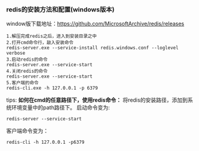### redis的安装方法和配置(windows版本)
window版下载地址：https://github.com/MicrosoftArchive/redis/releases

```
1.解压完成redis之后，进入到安装目录之中
2.打开cmd命令行，敲入安装命令 
redis-server.exe --service-install redis.windows.conf --loglevel verbose
3.启动redis的命令
redis-server.exe --service-start
4.关闭redis的命令
redis-server.exe --service-start
5.客户端的命令
redis-cli.exe -h 127.0.0.1 -p 6379
```
tips:
**如何在cmd的任意路径下，使用redis命令：**
   将redis的安装路径，添加到系统环境变量中的path路径下。
   启动命令变为:
   ```
   redis-server --service-start
   ```
   客户端命令变为：
   ```
   redis-cli -h 127.0.0.1 -p6379
   ```


